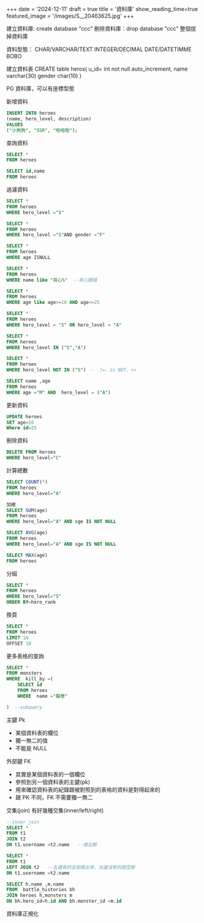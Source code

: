 +++
date = '2024-12-11'
draft = true
title = '資料庫'
show_reading_time=true
featured_image = '/images/S__20463625.jpg'
+++

<!--more-->

建立資料庫: create database "ccc"
刪除資料庫：drop database "ccc" 整個拔掉資料庫

資料型態：
CHAR/VARCHAR/TEXT
INTEGER/DECIMAL
DATE/DATETIMME
BOBO

建立資料表
CREATE table heros(
u_id= int not null auto_increment,
name varchar(30)
gender char(10)
)

PG 資料庫，可以有座標型態

新增資料

```SQL
INSERT INTO heroes
(name, hero_level, description)
VALUES
("小狗狗", "SSR", "哈哈哈");
```

查詢資料

```SQL
SELECT *
FROM heroes
```

```SQL
SELECT id,name
FROM heroes
```

過濾資料

```SQL
SELECT *
FROM heroes
WHERE hero_level ="S"
```

```SQL
SELECT *
FROM heroes
WHERE hero_level ="S"AND gender ="F"
```

```SQL
SELECT *
FROM heroes
WHERE age ISNULL
```

```SQL
SELECT *
FROM heroes
WHERE name like "背心%"  --背心開頭
```

```SQL
SELECT *
FROM heroes
WHERE age like age>=10 AND age<=25
```

```SQL
SELECT *
FROM heroes
WHERE hero_level = "S" OR hero_level = "A"
```

```SQL
SELECT *
FROM heroes
WHERE hero_level IN ("S","A")
```

```SQL
SELECT *
FROM heroes
WHERE hero_level NOT IN ("S") --  !=、is NOT、<>
```

```SQL
SELECT name ,age
FROM heroes
WHERE age ="M" AND  hero_level = ("A")
```

更新資料

```SQL
UPDATE heroes
SET age=10
Where id=25
```

刪除資料

```SQL
DELETE FROM heroes
WHERE hero_level="C"
```

計算總數

```SQL
SELECT COUNT(*)
FROM heroes
WHERE hero_level="A"
```

```SQL
加總
SELECT SUM(age)
FROM heroes
WHERE hero_level="A" AND sge IS NOT NULL
```

```SQL
SELECT AVG(age)
FROM heroes
WHERE hero_level="A" AND sge IS NOT NULL
```

```SQL
SELECT MAX(age)
FROM heroes
```

分組

```SQL
SELECT *
FROM heroes
WHERE hero_level="S"
ORDER BY=hero_rank
```

換頁

```SQL
SELECT *
FROM heroes
LIMIT 10
OFFSET 10
```

更多表格的查詢

```sql
SELECT *
FROM monsters
WHERE  kill_by =(
	SELECT id
	FROM heroes
	WHERE  name ="龍卷"

)  --subquery

```

主鍵 Pk

- 某個資料表的欄位
- 獨一無二的值
- 不能是 NULL

外部鍵 FK

- 其實是某個資料表的一個欄位
- 參照到另一個資料表的主鍵(pk)
- 用來確認資料表的紀錄跟被對照到的表格的資料是對得起來的
- 跟 PK 不同，FK 不需要獨一無二

交集(join)
有好幾種交集(inner/left/right)

```sql
--inner join
SELECT *
FROM t1
JOIN t2
ON t1.username =t2.name   --做比較
```

```SQL
SELECT *
FROM t1
LEFT JOIN t2   --左邊有的全部做出來，右邊沒有的就空掉
ON t1.username =t2.name
```

```sql
SELECT h.name ,m.name
FROM  battle_histories bh
JOIN heroes h,monsters m
ON bh.hero_id=h.id AND bh.monster_id =m.id
```

資料庫正規化
